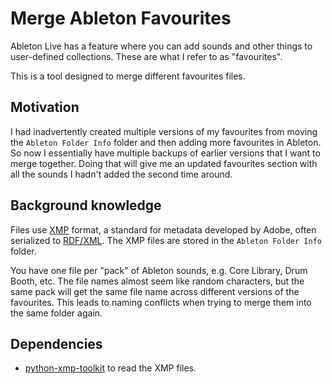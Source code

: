# Merge Ableton Favourites

Ableton Live has a feature where you can add sounds and other things to user-defined collections. These are what I refer to as "favourites".

This is a tool designed to merge different favourites files.

## Motivation

I had inadvertently created multiple versions of my favourites from moving the `Ableton Folder Info` folder
and then adding more favourites in Ableton. So now I essentially have multiple backups of earlier versions that I want to merge together.
Doing that will give me an updated favourites section with all the sounds I hadn't added the second time around.

## Background knowledge

Files use [XMP](https://en.wikipedia.org/wiki/Extensible_Metadata_Platform) format, a standard for metadata developed by Adobe, often serialized to [RDF/XML](https://en.wikipedia.org/wiki/RDF/XML). The XMP files are stored in the `Ableton Folder Info` folder.

You have one file per "pack" of Ableton sounds, e.g. Core Library, Drum Booth, etc. The file names almost seem like random characters,
but the same pack will get the same file name across different versions of the favourites.
This leads to naming conflicts when trying to merge them into the same folder again.

## Dependencies

- [python-xmp-toolkit](https://pypi.org/project/python-xmp-toolkit/) to read the XMP files.
